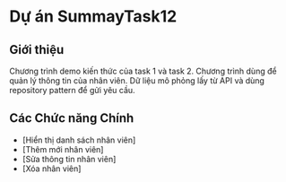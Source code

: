 # Dự án SummayTask12

## Giới thiệu

Chương trình demo kiến thức của task 1 và task 2.
Chương trình dùng để quản lý thông tin của nhân viên.
Dữ liệu mô phỏng lấy từ API và dùng repository pattern để gửi yêu cầu.

## Các Chức năng Chính

*   [Hiển thị danh sách nhân viên]
*   [Thêm mới nhân viên]
*   [Sửa thông tin nhân viên]
*   [Xóa nhân viên]


